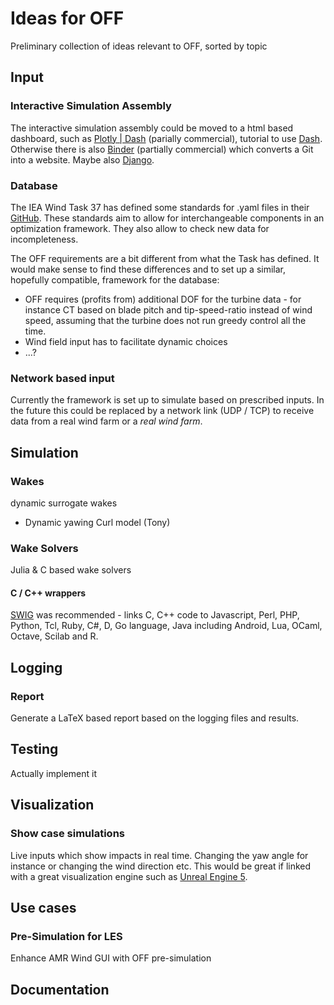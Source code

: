 # Ideas for OFF
Preliminary collection of ideas relevant to OFF, sorted by topic

## Input
### Interactive Simulation Assembly
The interactive simulation assembly could be moved to a html based dashboard, such as
[Plotly | Dash](https://dash.gallery/Portal/) (parially commercial), tutorial to use
[Dash](https://realpython.com/python-dash/). Otherwise there is also [Binder](https://mybinder.org)
(partially commercial) which converts a Git into a website. Maybe also [Django](https://www.djangoproject.com/start/overview/).

### Database
The IEA Wind Task 37 has defined some standards for .yaml files in their [GitHub](https://github.com/IEAWindTask37/windIO).
These standards aim to allow for interchangeable components in an optimization framework. They also allow to check new
data for incompleteness.

The OFF requirements are a bit different from what the Task has defined. It would make sense to find these differences
and to set up a similar, hopefully compatible, framework for the database:
- OFF requires (profits from) additional DOF for the turbine data - for instance CT based on blade pitch and tip-speed-ratio
instead of wind speed, assuming that the turbine does not run greedy control all the time.
- Wind field input has to facilitate dynamic choices
- ...?

### Network based input
Currently the framework is set up to simulate based on prescribed inputs. In the future this could be replaced by a
network link (UDP / TCP) to receive data from a real wind farm or a *real wind farm*.

## Simulation

### Wakes
dynamic surrogate wakes
- Dynamic yawing Curl model (Tony)

### Wake Solvers
Julia & C based wake solvers
#### C / C++ wrappers
[SWIG](https://swig.org) was recommended - links C, C++ code to Javascript, Perl, PHP, Python, Tcl, Ruby, C#, D, Go language, Java including Android, Lua, OCaml, Octave, Scilab and R.

## Logging
### Report
Generate a LaTeX based report based on the logging files and results.

## Testing
Actually implement it
## Visualization
### Show case simulations
Live inputs which show impacts in real time. Changing the yaw angle for instance or changing the wind direction etc.
This would be great if linked with a great visualization engine such as [Unreal Engine 5](https://www.unrealengine.com).

## Use cases
### Pre-Simulation for LES
Enhance AMR Wind GUI with OFF pre-simulation

## Documentation
